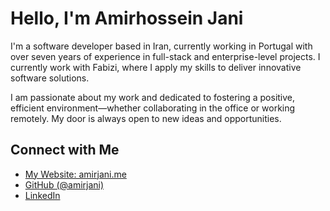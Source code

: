 # Hello, I'm **Amirhossein Jani**

I'm a software developer based in Iran, currently working in Portugal with over seven years of experience in full-stack and enterprise-level projects. I currently work with Fabizi, where I apply my skills to deliver innovative software solutions.

I am passionate about my work and dedicated to fostering a positive, efficient environment—whether collaborating in the office or working remotely. My door is always open to new ideas and opportunities.

## Connect with Me

- [My Website: amirjani.me](https://amirjani.me/)
- [GitHub (@amirjani)](https://github.com/amirjani)
- [LinkedIn](https://linkedin.com/in/amir-jani)

